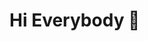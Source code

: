 # Hi Everybody 👋


<!--
**Isaivargas/Isaivargas** is a ✨ _special_ ✨ repository because its `README.md` (this file) appears on your GitHub profile.

🔭 I’m currently working on machine learning and deep learning projects
🌱 I’m currently learning ROS ,Pytorch and Natural Language Processing
💬 Ask me about the path to start on machine learning as developer.
⚡ Fun fact: I study computer systems engineering cause when i was a kid i saw futuristic movies bout robots and i wished to program an intelligent robot that could be my friend and also undesrtand the process of thinking.
